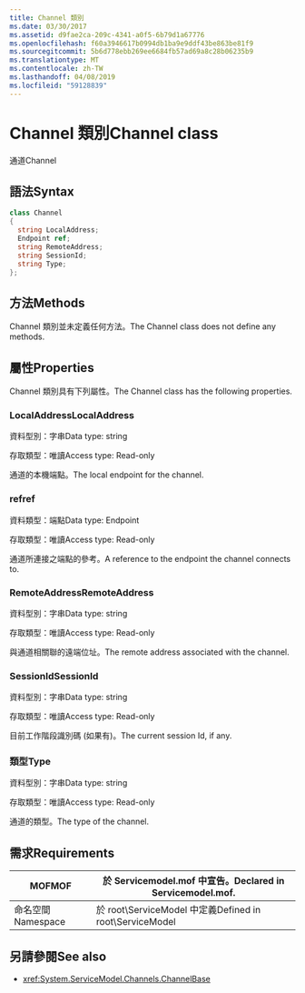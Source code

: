 ```yaml
---
title: Channel 類別
ms.date: 03/30/2017
ms.assetid: d9fae2ca-209c-4341-a0f5-6b79d1a67776
ms.openlocfilehash: f60a3946617b0994db1ba9e9ddf43be863be81f9
ms.sourcegitcommit: 5b6d778ebb269ee6684fb57ad69a8c28b06235b9
ms.translationtype: MT
ms.contentlocale: zh-TW
ms.lasthandoff: 04/08/2019
ms.locfileid: "59128839"
---
```

# <a name="channel-class"></a><span data-ttu-id="5eb53-102">Channel 類別</span><span class="sxs-lookup"><span data-stu-id="5eb53-102">Channel class</span></span>
<span data-ttu-id="5eb53-103">通道</span><span class="sxs-lookup"><span data-stu-id="5eb53-103">Channel</span></span>  
  
## <a name="syntax"></a><span data-ttu-id="5eb53-104">語法</span><span class="sxs-lookup"><span data-stu-id="5eb53-104">Syntax</span></span>  
  
```csharp
class Channel  
{  
  string LocalAddress;  
  Endpoint ref;  
  string RemoteAddress;  
  string SessionId;  
  string Type;  
};  
```  
  
## <a name="methods"></a><span data-ttu-id="5eb53-105">方法</span><span class="sxs-lookup"><span data-stu-id="5eb53-105">Methods</span></span>  
 <span data-ttu-id="5eb53-106">Channel 類別並未定義任何方法。</span><span class="sxs-lookup"><span data-stu-id="5eb53-106">The Channel class does not define any methods.</span></span>  
  
## <a name="properties"></a><span data-ttu-id="5eb53-107">屬性</span><span class="sxs-lookup"><span data-stu-id="5eb53-107">Properties</span></span>  
 <span data-ttu-id="5eb53-108">Channel 類別具有下列屬性。</span><span class="sxs-lookup"><span data-stu-id="5eb53-108">The Channel class has the following properties.</span></span>  
  
### <a name="localaddress"></a><span data-ttu-id="5eb53-109">LocalAddress</span><span class="sxs-lookup"><span data-stu-id="5eb53-109">LocalAddress</span></span>  
 <span data-ttu-id="5eb53-110">資料型別：字串</span><span class="sxs-lookup"><span data-stu-id="5eb53-110">Data type: string</span></span>  
  
 <span data-ttu-id="5eb53-111">存取類型：唯讀</span><span class="sxs-lookup"><span data-stu-id="5eb53-111">Access type: Read-only</span></span>  
  
 <span data-ttu-id="5eb53-112">通道的本機端點。</span><span class="sxs-lookup"><span data-stu-id="5eb53-112">The local endpoint for the channel.</span></span>  
  
### <a name="ref"></a><span data-ttu-id="5eb53-113">ref</span><span class="sxs-lookup"><span data-stu-id="5eb53-113">ref</span></span>  
 <span data-ttu-id="5eb53-114">資料類型：端點</span><span class="sxs-lookup"><span data-stu-id="5eb53-114">Data type: Endpoint</span></span>  
  
 <span data-ttu-id="5eb53-115">存取類型：唯讀</span><span class="sxs-lookup"><span data-stu-id="5eb53-115">Access type: Read-only</span></span>  
  
 <span data-ttu-id="5eb53-116">通道所連接之端點的參考。</span><span class="sxs-lookup"><span data-stu-id="5eb53-116">A reference to the endpoint the channel connects to.</span></span>  
  
### <a name="remoteaddress"></a><span data-ttu-id="5eb53-117">RemoteAddress</span><span class="sxs-lookup"><span data-stu-id="5eb53-117">RemoteAddress</span></span>  
 <span data-ttu-id="5eb53-118">資料型別：字串</span><span class="sxs-lookup"><span data-stu-id="5eb53-118">Data type: string</span></span>  
  
 <span data-ttu-id="5eb53-119">存取類型：唯讀</span><span class="sxs-lookup"><span data-stu-id="5eb53-119">Access type: Read-only</span></span>  
  
 <span data-ttu-id="5eb53-120">與通道相關聯的遠端位址。</span><span class="sxs-lookup"><span data-stu-id="5eb53-120">The remote address associated with the channel.</span></span>  
  
### <a name="sessionid"></a><span data-ttu-id="5eb53-121">SessionId</span><span class="sxs-lookup"><span data-stu-id="5eb53-121">SessionId</span></span>  
 <span data-ttu-id="5eb53-122">資料型別：字串</span><span class="sxs-lookup"><span data-stu-id="5eb53-122">Data type: string</span></span>  
  
 <span data-ttu-id="5eb53-123">存取類型：唯讀</span><span class="sxs-lookup"><span data-stu-id="5eb53-123">Access type: Read-only</span></span>  
  
 <span data-ttu-id="5eb53-124">目前工作階段識別碼 (如果有)。</span><span class="sxs-lookup"><span data-stu-id="5eb53-124">The current session Id, if any.</span></span>  
  
### <a name="type"></a><span data-ttu-id="5eb53-125">類型</span><span class="sxs-lookup"><span data-stu-id="5eb53-125">Type</span></span>  
 <span data-ttu-id="5eb53-126">資料型別：字串</span><span class="sxs-lookup"><span data-stu-id="5eb53-126">Data type: string</span></span>  
  
 <span data-ttu-id="5eb53-127">存取類型：唯讀</span><span class="sxs-lookup"><span data-stu-id="5eb53-127">Access type: Read-only</span></span>  
  
 <span data-ttu-id="5eb53-128">通道的類型。</span><span class="sxs-lookup"><span data-stu-id="5eb53-128">The type of the channel.</span></span>  
  
## <a name="requirements"></a><span data-ttu-id="5eb53-129">需求</span><span class="sxs-lookup"><span data-stu-id="5eb53-129">Requirements</span></span>  
  
|<span data-ttu-id="5eb53-130">MOF</span><span class="sxs-lookup"><span data-stu-id="5eb53-130">MOF</span></span>|<span data-ttu-id="5eb53-131">於 Servicemodel.mof 中宣告。</span><span class="sxs-lookup"><span data-stu-id="5eb53-131">Declared in Servicemodel.mof.</span></span>|  
|---------|-----------------------------------|  
|<span data-ttu-id="5eb53-132">命名空間</span><span class="sxs-lookup"><span data-stu-id="5eb53-132">Namespace</span></span>|<span data-ttu-id="5eb53-133">於 root\ServiceModel 中定義</span><span class="sxs-lookup"><span data-stu-id="5eb53-133">Defined in root\ServiceModel</span></span>|  
  
## <a name="see-also"></a><span data-ttu-id="5eb53-134">另請參閱</span><span class="sxs-lookup"><span data-stu-id="5eb53-134">See also</span></span>

- <xref:System.ServiceModel.Channels.ChannelBase>
